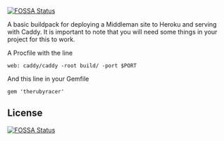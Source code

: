 [![FOSSA Status](https://app.fossa.io/api/projects/git%2Bgithub.com%2Fcameronbroe%2Fheroku-middleman-buildpack.svg?type=shield)](https://app.fossa.io/projects/git%2Bgithub.com%2Fcameronbroe%2Fheroku-middleman-buildpack?ref=badge_shield)

A basic buildpack for deploying a Middleman site to Heroku and serving with Caddy. It is important to note that you will need some things in your project for this to work.

A Procfile with the line

    web: caddy/caddy -root build/ -port $PORT

And this line in your Gemfile

    gem 'therubyracer'


## License
[![FOSSA Status](https://app.fossa.io/api/projects/git%2Bgithub.com%2Fcameronbroe%2Fheroku-middleman-buildpack.svg?type=large)](https://app.fossa.io/projects/git%2Bgithub.com%2Fcameronbroe%2Fheroku-middleman-buildpack?ref=badge_large)